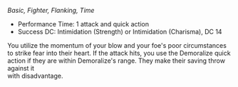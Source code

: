 _Basic, Fighter, Flanking, Time_
 
- Performance Time: 1 attack and quick action
- Success DC: Intimidation (Strength) or Intimidation (Charisma), DC 14
 
You utilize the momentum of your blow and your foe's poor circumstances to strike fear into their heart. If the attack hits, you use the Demoralize quick action if they are within Demoralize's range. They make their saving throw against it  
with disadvantage.
